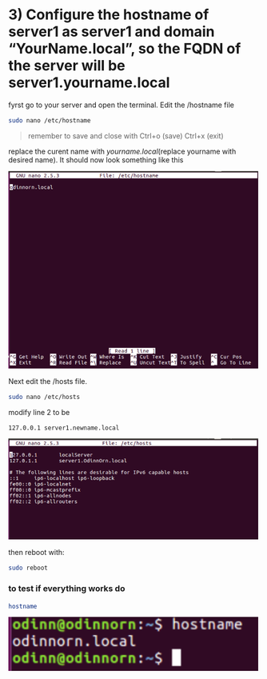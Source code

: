 # 3) Configure the hostname of server1 as server1 and domain “YourName.local”, so the FQDN of the server will be server1.yourname.local

fyrst go to your server and open the terminal. Edit the /hostname file
```bash
sudo nano /etc/hostname
```
> remember to save and close with
> Ctrl+o (save) Ctrl+x (exit)

replace the curent name with *yourname.local*(replace yourname with desired name). It should now look something like this

<img title="hostname" width="500" src="hostname.png">

Next edit the /hosts file.
```bash
sudo nano /etc/hosts
```
modify line 2 to be
```
127.0.0.1 server1.newname.local
```
<img title="hosts" width="500" src="hosts.png">

then reboot with:
```bash
sudo reboot
```

### to test if everything works do
```bash
hostname
```
<img title="hostnameCheck" width="500" src="hostnameCheck.png">
